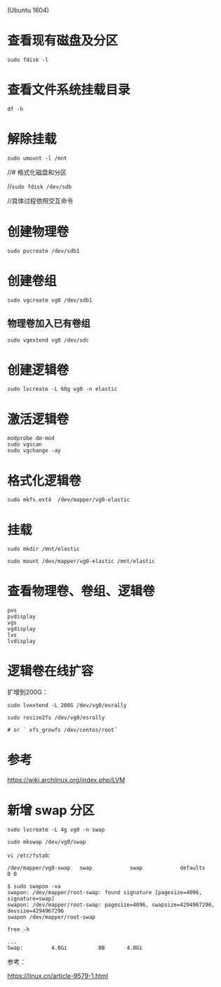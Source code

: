 (Ubuntu 1604)

# 查看现有磁盘及分区

`sudo fdisk -l`

# 查看文件系统挂载目录

`df -h`

# 解除挂载

`sudo umount -l /mnt`

//# 格式化磁盘和分区

//`sudo fdisk /dev/sdb`

//具体过程依照交互命令


# 创建物理卷

`sudo pvcreate /dev/sdb1`

# 创建卷组

`sudo vgcreate vg0 /dev/sdb1`

## 物理卷加入已有卷组

`sudo vgextend vg0 /dev/sdc`

# 创建逻辑卷

`sudo lvcreate -L 60g vg0 -n elastic`



# 激活逻辑卷

	
```
modprobe dm-mod
sudo vgscan
sudo vgchange -ay
```

# 格式化逻辑卷

`sudo mkfs.ext4  /dev/mapper/vg0-elastic`

# 挂载

```
sudo mkdir /mnt/elastic

sudo mount /dev/mapper/vg0-elastic /mnt/elastic

```

# 查看物理卷、卷组、逻辑卷

```
pvs
pvdisplay
vgs
vgdisplay
lvs
lvdisplay
```

# 逻辑卷在线扩容

扩增到200G：

```
sudo lvextend -L 200G /dev/vg0/esrally 

sudo resize2fs /dev/vg0/esrally

# or ` xfs_growfs /dev/centos/root`
```

# 参考

https://wiki.archlinux.org/index.php/LVM


# 新增 swap 分区

`sudo lvcreate -L 4g vg0 -n swap`

`sudo mkswap /dev/vg0/swap`

`vi /etc/fstab`:

`/dev/mapper/vg0-swap   swap            swap            defaults        0 0`


```
$ sudo swapon -va
swapon: /dev/mapper/root-swap: found signature [pagesize=4096, signature=swap]
swapon: /dev/mapper/root-swap: pagesize=4096, swapsize=4294967296, devsize=4294967296
swapon /dev/mapper/root-swap
```

`free -h`

```
...
Swap:         4.0Gi          0B       4.0Gi
```

参考：

https://linux.cn/article-9579-1.html

